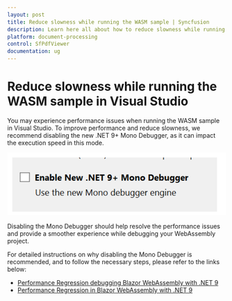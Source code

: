 ```yaml
---
layout: post
title: Reduce slowness while running the WASM sample | Syncfusion
description: Learn here all about how to reduce slowness while running the WASM sample in Visual Studio and more.
platform: document-processing
control: SfPdfViewer
documentation: ug
---
```


# Reduce slowness while running the WASM sample in Visual Studio

You may experience performance issues when running the WASM sample in Visual Studio. To improve performance and reduce slowness, we recommend disabling the new .NET 9+ Mono Debugger, as it can impact the execution speed in this mode.

![Mono Debugger](../../pdfviewer-2/images/mono_debugger.png)

Disabling the Mono Debugger should help resolve the performance issues and provide a smoother experience while debugging your WebAssembly project.

For detailed instructions on why disabling the Mono Debugger is recommended, and to follow the necessary steps, please refer to the links below:
  * [Performance Regression debugging Blazor WebAssembly with .NET 9](https://developercommunity.visualstudio.com/t/Performance-Regression-debugging-Blazor/10773897)
  * [Performance Regression in Blazor WebAssembly with .NET 9](https://github.com/dotnet/aspnetcore/issues/58507)